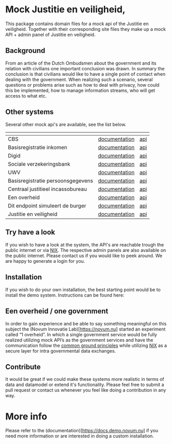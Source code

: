 # Mock Justitie en veiligheid, 
This package contains domain files for a mock api of the Justitie en veiligheid. Together with their corresponding site files 
they make up a mock API  + admin panel of Justitie en veiligheid.

## Background
From an article of the Dutch Ombudsmen about the government and its relation with civilians one important conclusion was 
drawn. In summary the conclusion is that civilians would like to have a single point of contact when dealing with the 
government. When realizing such a scenario, several questions or problems arise such as how to deal with privacy, how 
could this be implemented, how to manage information streams, who will get access to what etc.

## Other systems
Several other mock api's are available, see the list below.
<table>
    <thead>
        <tr>
            <th></th>
            <th></th>
            <th></th>
        </tr>
    </thead>
    <tbody>
        <tr>
<tr>
    <td>CBS</td>
    <td><a href="https://api.cbs.demo.novum.nu">documentation</a></td>
    <td><a href="https://api.cbs.demo.novum.nu">api</a>
</tr>
<tr>
    <td>Basisregistratie inkomen</td>
    <td><a href="https://api.belastingdienst.demo.novum.nu">documentation</a></td>
    <td><a href="https://api.belastingdienst.demo.novum.nu">api</a>
</tr>
<tr>
    <td>Digid</td>
    <td><a href="https://api.digid.demo.novum.nu">documentation</a></td>
    <td><a href="https://api.digid.demo.novum.nu">api</a>
</tr>
<tr>
    <td>Sociale verzekeringsbank</td>
    <td><a href="https://api.svb.demo.novum.nu">documentation</a></td>
    <td><a href="https://api.svb.demo.novum.nu">api</a>
</tr>
<tr>
    <td>UWV</td>
    <td><a href="https://api.uwv.demo.novum.nu">documentation</a></td>
    <td><a href="https://api.uwv.demo.novum.nu">api</a>
</tr>
<tr>
    <td>Basisregistratie persoonsgegevens</td>
    <td><a href="https://api.gemeente.demo.novum.nu">documentation</a></td>
    <td><a href="https://api.gemeente.demo.novum.nu">api</a>
</tr>
<tr>
    <td>Centraal justitieel incassobureau</td>
    <td><a href="https://api.cjib.demo.novum.nu">documentation</a></td>
    <td><a href="https://api.cjib.demo.novum.nu">api</a>
</tr>
<tr>
    <td>Een overheid</td>
    <td><a href="https://api.overheid.demo.novum.nu">documentation</a></td>
    <td><a href="https://api.overheid.demo.novum.nu">api</a>
</tr>
<tr>
    <td>Dit endpoint simuleert de burger</td>
    <td><a href="https://api.burger.demo.novum.nu">documentation</a></td>
    <td><a href="https://api.burger.demo.novum.nu">api</a>
</tr>
<tr>
    <td>Justitie en veiligheid</td>
    <td><a href="https://api.justitie.demo.novum.nu">documentation</a></td>
    <td><a href="https://api.justitie.demo.novum.nu">api</a>
</tr>
    </tbody>
    
</table>

## Try have a look
If you wish to have a look at the system, the API's are reachable trough the public internet or via 
[NlX](https://directory.demo.nlx.io/). The respective admin panels are also available on the public internet. Please 
contact us if you would like to peek around. We are happy to generate a login for you.

## Installation
If you wish to do your own installation, the best starting point would be to install the demo system. Instructions can 
be found here: 

## Een overheid / one government
In order to gain experience and be able to say something meaningful on this subject the (Novum Innovatie Lab)[https://novum.nu] started an 
experiment called “1 overheid”. In which a single government service would be fully realized utilizing mock API’s as the 
government services and have the communication follow the 
[common ground principles](https://commonground.nl/file/download/54476935/Common%20Ground%20Infographic.pdf) while 
utilizing [NlX](https://nlx.io/) as a secure layer for intra governmental data exchanges.  

## Contribute
It would be great if we could make these systems more realistic in terms of data and datamodel or extend it's 
functionality. Please feel free to submit a pull request or contact us whenever you feel like doing a contribution in 
any way.
    
# More info
Please refer to the (documentation)[https://docs.demo.novum.nu] if you need more information or are interested in doing a custom installation.
